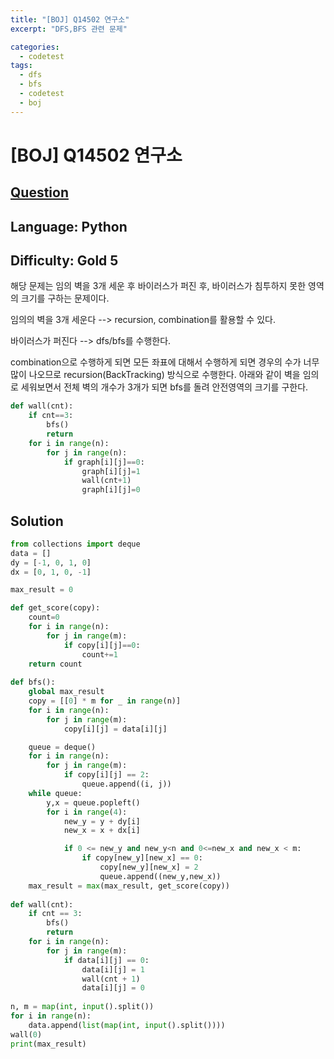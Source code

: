 ```yaml
---
title: "[BOJ] Q14502 연구소"
excerpt: "DFS,BFS 관련 문제"

categories:
  - codetest
tags:
  - dfs
  - bfs
  - codetest
  - boj
---
```

# [BOJ] Q14502 연구소
## [Question](https://www.acmicpc.net/problem/14502)
## Language: Python
## Difficulty: Gold 5

해당 문제는 임의 벽을 3개 세운 후 바이러스가 퍼진 후, 바이러스가 침투하지 못한 영역의 크기를 구하는 문제이다.

임의의 벽을 3개 세운다 --> recursion, combination를 활용할 수 있다.

바이러스가 퍼진다 --> dfs/bfs를 수행한다.

combination으로 수행하게 되면 모든 좌표에 대해서 수행하게 되면 경우의 수가 너무 많이 나오므로 recursion(BackTracking) 방식으로 수행한다. 아래와 같이 벽을 임의로 세워보면서 전체 벽의 개수가 3개가 되면 bfs를 돌려 안전영역의 크기를 구한다.

```python
def wall(cnt):
    if cnt==3:
        bfs()
        return
    for i in range(n):
        for j in range(n):
            if graph[i][j]==0:
                graph[i][j]=1
                wall(cnt+1)
                graph[i][j]=0
```
## Solution
```python
from collections import deque
data = []
dy = [-1, 0, 1, 0]
dx = [0, 1, 0, -1]

max_result = 0

def get_score(copy):
    count=0
    for i in range(n):
        for j in range(m):
            if copy[i][j]==0:
                count+=1
    return count         
    
def bfs():
    global max_result
    copy = [[0] * m for _ in range(n)]
    for i in range(n):
        for j in range(m):
            copy[i][j] = data[i][j]

    queue = deque()
    for i in range(n):
        for j in range(m):
            if copy[i][j] == 2:
                queue.append((i, j))
    while queue:
        y,x = queue.popleft()
        for i in range(4):
            new_y = y + dy[i]
            new_x = x + dx[i]

            if 0 <= new_y and new_y<n and 0<=new_x and new_x < m:
                if copy[new_y][new_x] == 0:
                    copy[new_y][new_x] = 2
                    queue.append((new_y,new_x))
    max_result = max(max_result, get_score(copy))
    
def wall(cnt):
    if cnt == 3:
        bfs()
        return
    for i in range(n):
        for j in range(m):
            if data[i][j] == 0:
                data[i][j] = 1
                wall(cnt + 1)
                data[i][j] = 0
                
n, m = map(int, input().split())
for i in range(n):
    data.append(list(map(int, input().split())))
wall(0)
print(max_result)
```

